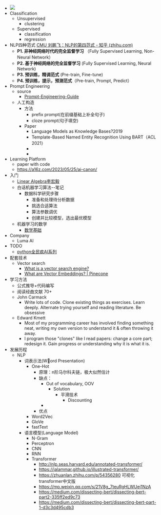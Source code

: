 - ![](https://pic4.zhimg.com/80/v2-9b345d3e93a81dc4e7a88fccff3720b3_1440w.webp)
- Classification
	- Unsupervised
		- clustering
	- Supervised
		- classification
		- regression
- NLP四种范式 [CMU 刘鹏飞：NLP的第四范式 - 知乎 (zhihu.com)](https://zhuanlan.zhihu.com/p/397004230)
	- **P1. 非神经网络时代的完全监督学习** （Fully Supervised Learning, Non-Neural Network）
	- **P2. 基于神经网络的完全监督学习** (Fully Supervised Learning, Neural Network)
	- **P3. 预训练，精调范式** (Pre-train, Fine-tune)
	- **P4. 预训练，提示，预测范式**（Pre-train, Prompt, Predict）
- Prompt Engineering
	- source
		- [Prompt-Engineering-Guide](https://github.com/dair-ai/Prompt-Engineering-Guide)
	- 人工构造
		- 方法
			- prefix prompt(在前缀基础上补全句子)
			- cloze prompt(句子填空)
		- Paper
			- Language Models as Knowledge Bases?2019
			- Template-Based Named Entity Recognition Using BART（ACL 2021）
			-
			-
- Learning Platform
	- paper with code
	- https://a16z.com/2023/05/25/ai-canon/
- 入门
	- [Linear Algebra李宏毅](https://speech.ee.ntu.edu.tw/~hylee/la/2021-fall.php)
	- 白话机器学习算法--笔记
		- 数据科学研究步骤
			- 准备和处理待分析数据
			- 挑选合适算法
			- 算法参数调优
			- 创建并比较模型，选出最优模型
	- 机器学习的数学
		- [数学基础](https://www.naah69.com/tags/%E6%95%B0%E5%AD%A6%E5%9F%BA%E7%A1%80/)
- Company
	- Luma AI
- TODO
	- [python全民疯AI系列](https://www.youtube.com/watch?v=P42GqxCXkY8&list=PLXSkku8eiD-iFRBr11rV83579hing3gMU)
- 配套技术
	- Vector search
		- [What is a vector search engine?](https://dev.to/asmitbm/what-are-vector-search-engines-3lp1#:~:text=Vector%20search%20can%20be%20used,(Source%3A%20Microsoft%20AI))
		- [What are Vector Embeddings? | Pinecone](https://www.pinecone.io/learn/vector-embeddings/)
- 学习方法
	- 公式推导+代码编写
	- 阅读经曲文献 70+
	- John Carmack
		- Write lots of code. Clone existing things as exercises. Learn deeply. Alternate trying yourself and reading literature. Be obsessive
	- Edward Kmett
		- Most of my programming career has involved finding something neat, writing my own version to understand it & often throwing it away.
		- I program those "clones" like I read papers: change a core part; redesign it. Gain progress or understanding why it is what it is.
- 发展历程
	- NLP
		- 词表示法(Word Presentation)
			- One-Hot
				- 原理：n阶马尔科夫链，极大似然估计
				- 缺点：
					- Out of vocabulary, OOV
						- Solution
							- 平滑技术
								- Discounting
					-
				- 优点
			- Word2Vec
			- GloVe
			- fastText
		- 语言模型(Language Model)
			- N-Gram
			- Perceptron
			- CNN
			- RNN
			- Transformer
				- http://nlp.seas.harvard.edu/annotated-transformer/
				- https://jalammar.github.io/illustrated-transformer/
				- https://zhuanlan.zhihu.com/p/54356280 可视化transformer中文版
				- https://mp.weixin.qq.com/s/21V8g_7teuRgHLWUej1NzA
				- https://medium.com/dissecting-bert/dissecting-bert-part2-335ff2ed9c73
				- https://medium.com/dissecting-bert/dissecting-bert-part-1-d3c3d495cdb3